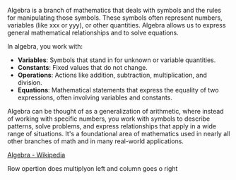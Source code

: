 Algebra is a branch of mathematics that deals with symbols and the rules for manipulating those symbols. These symbols often represent numbers, variables (like xxx or yyy), or other quantities. Algebra allows us to express general mathematical relationships and to solve equations.

In algebra, you work with:

- **Variables**: Symbols that stand in for unknown or variable quantities.
- **Constants**: Fixed values that do not change.
- **Operations**: Actions like addition, subtraction, multiplication, and division.
- **Equations**: Mathematical statements that express the equality of two expressions, often involving variables and constants.

Algebra can be thought of as a generalization of arithmetic, where instead of working with specific numbers, you work with symbols to describe patterns, solve problems, and express relationships that apply in a wide range of situations. It's a foundational area of mathematics used in nearly all other branches of math and in many real-world applications.

[Algebra - Wikipedia](https://en.wikipedia.org/wiki/Algebra)


Row opertion does multiplyon left and column goes o right